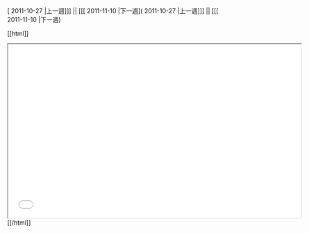 [ 2011-10-27 |上一週]]] || [[[ 2011-11-10 |下一週]( 2011-10-27 |上一週]]] || [[[ 2011-11-10 |下一週)



[[html]]
<iframe src='<http://pad.hackingthursday.org>  ?showControls=true&showChat=true&showLineNumbers=true&useMonospaceFont=false' width=675 height=400></iframe>
[[/html]]